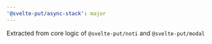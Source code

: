 ```yaml
---
'@svelte-put/async-stack': major
---
```


Extracted from core logic of `@svelte-put/noti` and `@svelte-put/modal`
